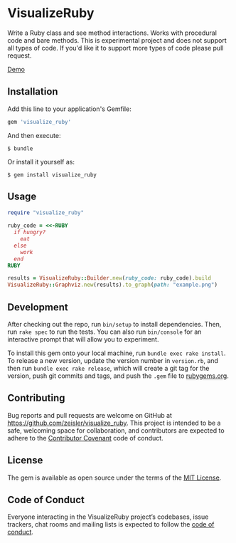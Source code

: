 # VisualizeRuby

Write a Ruby class and see method interactions. Works with procedural code and bare methods.</span>
This is experimental project and does not support all types of code. 
If you'd like it to support more types of code please pull request.

[Demo](https://visualize-ruby.herokuapp.com/)

## Installation

Add this line to your application's Gemfile:

```ruby
gem 'visualize_ruby'
```

And then execute:

    $ bundle

Or install it yourself as:

    $ gem install visualize_ruby

## Usage

```ruby
require "visualize_ruby"

ruby_code = <<-RUBY
  if hungry?
    eat
  else
    work
  end
RUBY

results = VisualizeRuby::Builder.new(ruby_code: ruby_code).build
VisualizeRuby::Graphviz.new(results).to_graph(path: "example.png")
```

## Development

After checking out the repo, run `bin/setup` to install dependencies. Then, run `rake spec` to run the tests. You can also run `bin/console` for an interactive prompt that will allow you to experiment.

To install this gem onto your local machine, run `bundle exec rake install`. To release a new version, update the version number in `version.rb`, and then run `bundle exec rake release`, which will create a git tag for the version, push git commits and tags, and push the `.gem` file to [rubygems.org](https://rubygems.org).

## Contributing

Bug reports and pull requests are welcome on GitHub at https://github.com/zeisler/visualize_ruby. This project is intended to be a safe, welcoming space for collaboration, and contributors are expected to adhere to the [Contributor Covenant](http://contributor-covenant.org) code of conduct.

## License

The gem is available as open source under the terms of the [MIT License](https://opensource.org/licenses/MIT).

## Code of Conduct

Everyone interacting in the VisualizeRuby project’s codebases, issue trackers, chat rooms and mailing lists is expected to follow the [code of conduct](https://github.com/zeisler/visualize_ruby/blob/master/CODE_OF_CONDUCT.md).
